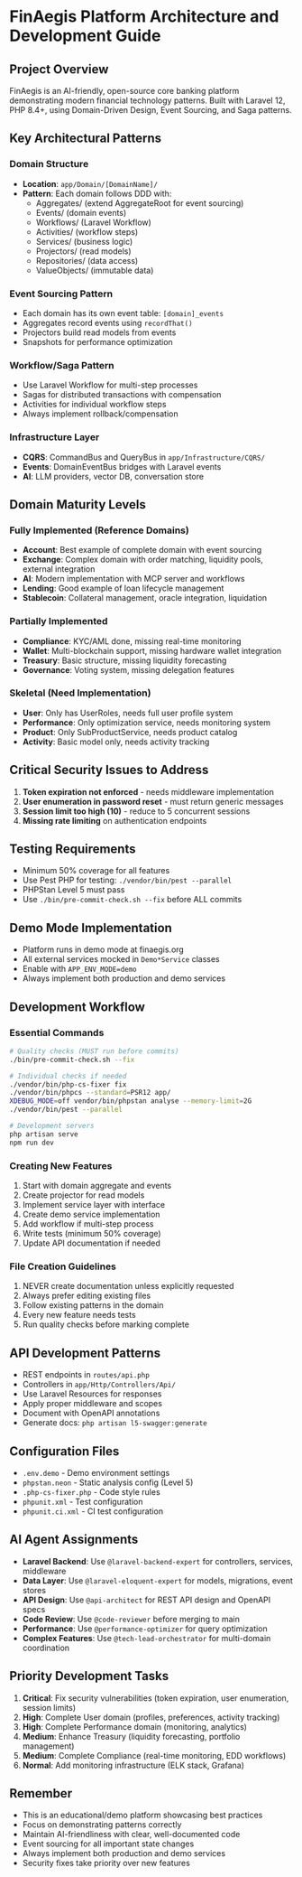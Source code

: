 # FinAegis Platform Architecture and Development Guide

## Project Overview
FinAegis is an AI-friendly, open-source core banking platform demonstrating modern financial technology patterns. Built with Laravel 12, PHP 8.4+, using Domain-Driven Design, Event Sourcing, and Saga patterns.

## Key Architectural Patterns

### Domain Structure
- **Location**: `app/Domain/[DomainName]/`
- **Pattern**: Each domain follows DDD with:
  - Aggregates/ (extend AggregateRoot for event sourcing)
  - Events/ (domain events)
  - Workflows/ (Laravel Workflow)
  - Activities/ (workflow steps)
  - Services/ (business logic)
  - Projectors/ (read models)
  - Repositories/ (data access)
  - ValueObjects/ (immutable data)

### Event Sourcing Pattern
- Each domain has its own event table: `[domain]_events`
- Aggregates record events using `recordThat()`
- Projectors build read models from events
- Snapshots for performance optimization

### Workflow/Saga Pattern
- Use Laravel Workflow for multi-step processes
- Sagas for distributed transactions with compensation
- Activities for individual workflow steps
- Always implement rollback/compensation

### Infrastructure Layer
- **CQRS**: CommandBus and QueryBus in `app/Infrastructure/CQRS/`
- **Events**: DomainEventBus bridges with Laravel events
- **AI**: LLM providers, vector DB, conversation store

## Domain Maturity Levels

### Fully Implemented (Reference Domains)
- **Account**: Best example of complete domain with event sourcing
- **Exchange**: Complex domain with order matching, liquidity pools, external integration
- **AI**: Modern implementation with MCP server and workflows
- **Lending**: Good example of loan lifecycle management
- **Stablecoin**: Collateral management, oracle integration, liquidation

### Partially Implemented
- **Compliance**: KYC/AML done, missing real-time monitoring
- **Wallet**: Multi-blockchain support, missing hardware wallet integration
- **Treasury**: Basic structure, missing liquidity forecasting
- **Governance**: Voting system, missing delegation features

### Skeletal (Need Implementation)
- **User**: Only has UserRoles, needs full user profile system
- **Performance**: Only optimization service, needs monitoring system
- **Product**: Only SubProductService, needs product catalog
- **Activity**: Basic model only, needs activity tracking

## Critical Security Issues to Address
1. **Token expiration not enforced** - needs middleware implementation
2. **User enumeration in password reset** - must return generic messages
3. **Session limit too high (10)** - reduce to 5 concurrent sessions
4. **Missing rate limiting** on authentication endpoints

## Testing Requirements
- Minimum 50% coverage for all features
- Use Pest PHP for testing: `./vendor/bin/pest --parallel`
- PHPStan Level 5 must pass
- Use `./bin/pre-commit-check.sh --fix` before ALL commits

## Demo Mode Implementation
- Platform runs in demo mode at finaegis.org
- All external services mocked in `Demo*Service` classes
- Enable with `APP_ENV_MODE=demo`
- Always implement both production and demo services

## Development Workflow

### Essential Commands
```bash
# Quality checks (MUST run before commits)
./bin/pre-commit-check.sh --fix

# Individual checks if needed
./vendor/bin/php-cs-fixer fix
./vendor/bin/phpcs --standard=PSR12 app/
XDEBUG_MODE=off vendor/bin/phpstan analyse --memory-limit=2G
./vendor/bin/pest --parallel

# Development servers
php artisan serve
npm run dev
```

### Creating New Features
1. Start with domain aggregate and events
2. Create projector for read models
3. Implement service layer with interface
4. Create demo service implementation
5. Add workflow if multi-step process
6. Write tests (minimum 50% coverage)
7. Update API documentation if needed

### File Creation Guidelines
1. NEVER create documentation unless explicitly requested
2. Always prefer editing existing files
3. Follow existing patterns in the domain
4. Every new feature needs tests
5. Run quality checks before marking complete

## API Development Patterns
- REST endpoints in `routes/api.php`
- Controllers in `app/Http/Controllers/Api/`
- Use Laravel Resources for responses
- Apply proper middleware and scopes
- Document with OpenAPI annotations
- Generate docs: `php artisan l5-swagger:generate`

## Configuration Files
- `.env.demo` - Demo environment settings
- `phpstan.neon` - Static analysis config (Level 5)
- `.php-cs-fixer.php` - Code style rules
- `phpunit.xml` - Test configuration
- `phpunit.ci.xml` - CI test configuration

## AI Agent Assignments
- **Laravel Backend**: Use `@laravel-backend-expert` for controllers, services, middleware
- **Data Layer**: Use `@laravel-eloquent-expert` for models, migrations, event stores
- **API Design**: Use `@api-architect` for REST API design and OpenAPI specs
- **Code Review**: Use `@code-reviewer` before merging to main
- **Performance**: Use `@performance-optimizer` for query optimization
- **Complex Features**: Use `@tech-lead-orchestrator` for multi-domain coordination

## Priority Development Tasks
1. **Critical**: Fix security vulnerabilities (token expiration, user enumeration, session limits)
2. **High**: Complete User domain (profiles, preferences, activity tracking)
3. **High**: Complete Performance domain (monitoring, analytics)
4. **Medium**: Enhance Treasury (liquidity forecasting, portfolio management)
5. **Medium**: Complete Compliance (real-time monitoring, EDD workflows)
6. **Normal**: Add monitoring infrastructure (ELK stack, Grafana)

## Remember
- This is an educational/demo platform showcasing best practices
- Focus on demonstrating patterns correctly
- Maintain AI-friendliness with clear, well-documented code
- Event sourcing for all important state changes
- Always implement both production and demo services
- Security fixes take priority over new features